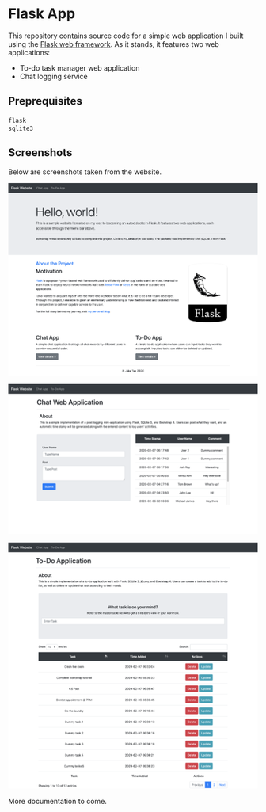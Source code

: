 # Flask App

This repository contains source code for a simple web application I built using the [Flask web framework](https://www.palletsprojects.com/p/flask/). As it stands, it features two web applications: 

* To-do task manager web application
* Chat logging service

## Preprequisites

```
flask
sqlite3
```
## Screenshots

Below are screenshots taken from the website. 

![ScreenShot](/screenshots/home.png)

![ScreenShot](/screenshots/chat.png)

![ScreenShot](/screenshots/to-do.png)



More documentation to come. 
